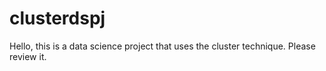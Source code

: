 # clusterdspj
Hello, this is a data science project that uses the cluster technique. Please review it.
